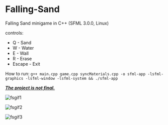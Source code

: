 # Falling-Sand
Falling Sand minigame in C++ (SFML 3.0.0, Linux)

controls:
- Q - Sand
- W - Water
- E - Wall
- R - Erase
- Escape - Exit

How to run:
```g++ main.cpp game.cpp syncMaterials.cpp -o sfml-app -lsfml-graphics -lsfml-window -lsfml-system && ./sfml-app```

<ins>***The project is not final.***</ins>

![fsgif1](https://github.com/user-attachments/assets/81721b08-7c60-4255-bd98-4e17f5cb7b80)

![fsgif2](https://github.com/user-attachments/assets/6ebf171e-f7be-47d4-a78d-8ef7e69b6d8d)

![fsgif3](https://github.com/user-attachments/assets/6dd0778b-6406-4fbe-a9f8-0afb01a597e0)
